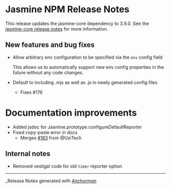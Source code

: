# Jasmine NPM Release Notes

This release updates the jasmine-core dependency to 3.9.0. See the
[jasmine-core release notes](https://github.com/pivotal/jasmine/blob/main/release_notes/3.9.0.md)
for more information.

## New features and bug fixes

* Allow arbitrary env configuration to be specified via the `env` config field

  This allows us to automatically support new env config properties in the
  future without any code changes.

* Default to including .mjs as well as .js in newly generated config files
  * Fixes #176

# Documentation improvements

* Added jsdoc for Jasmine.prototype.configureDefaultReporter
* Fixed copy-paste error in docs
  * Merges [#183](https://github.com/jasmine/jasmine-npm/pull/183) from @UziTech

## Internal notes

* Removed vestigal code for old `timer` reporter option


------

_Release Notes generated with _[Anchorman](http://github.com/infews/anchorman)_
